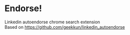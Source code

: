 # Endorse!
Linkedin autoendorse chrome search extension 
</br>
Based on https://github.com/geekkun/linkedin_autoendorse
